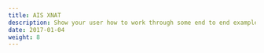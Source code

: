 ```yaml
---
title: AIS XNAT
description: Show your user how to work through some end to end examples.
date: 2017-01-04
weight: 8
---
```

